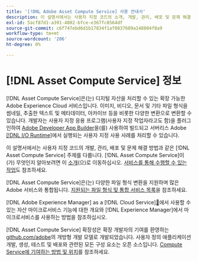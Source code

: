 ```yaml
---
title: '[!DNL Adobe Asset Compute Service] 사용 안내서'
description: 이 설명서에서는 사용자 지정 코드의 소개, 개발, 관리, 배포 및 문제 해결 방법과 같은  [!DNL Asset Compute Service] 가지 작업을 다룹니다.
exl-id: 5acf87d1-a391-4802-bfce-e367fc8564df
source-git-commit: c6f747ebd6d1b17834f1af0837609a148804f8a9
workflow-type: tm+mt
source-wordcount: '206'
ht-degree: 0%

---
```


# [!DNL Asset Compute Service] 정보

[!DNL Asset Compute Service]은(는) 디지털 자산을 처리할 수 있는 확장 가능한 Adobe Experience Cloud 서비스입니다. 이미지, 비디오, 문서 및 기타 파일 형식을 썸네일, 추출한 텍스트 및 메타데이터, 아카이브 등을 비롯한 다양한 변환으로 변환할 수 있습니다. 개발자는 사용자 지정 응용 프로그램(사용자 지정 작업자라고도 함)을 플러그인하여 [Adobe Developer App Builder](https://developer.adobe.com/app-builder/docs/overview)을(를) 사용하여 빌드되고 서버리스 Adobe [[!DNL I/O Runtime]](https://developer.adobe.com/runtime/)에서 실행되는 사용자 지정 사용 사례를 처리할 수 있습니다.

이 설명서에서는 사용자 지정 코드의 개발, 관리, 배포 및 문제 해결 방법과 같은 [!DNL Asset Compute Service] 주제를 다룹니다. [!DNL Asset Compute Service]이(가) 무엇인지 알아보려면 이 [소개](introduction.md)(으)로 이동하십시오. [서비스를 통해 수행할 수 있는 작업](introduction.md#possible-use-cases-benefits)도 참조하세요.

[!DNL Asset Compute Service]은(는) 다양한 파일 형식 변환을 지원하며 많은 Adobe 서비스와 통합됩니다. [지원되는 파일 형식 및 통합 서비스 목록](https://experienceleague.adobe.com/ko/docs/experience-manager-cloud-service/content/assets/file-format-support)을 참조하세요.

 [!DNL Adobe Experience Manager] as a [!DNL Cloud Service][&#128279;](https://experienceleague.adobe.com/ko/docs/experience-manager-cloud-service/content/assets/asset-microservices-overview)에서 사용할 수 있는 자산 마이크로서비스 기능에 대한 개요와 [!DNL Experience Manager]에서 마이크로서비스를 사용하는 방법을 참조하십시오.

[!DNL Asset Compute Service] 확장성은 확장 개발자의 기여를 환영하는 [github.com/adobe](https://github.com/adobe)의 개방형 개발 모델로 개발되었습니다. 사용자 정의 애플리케이션 개발, 생성, 테스트 및 배포와 관련된 모든 구성 요소는 오픈 소스입니다. [Compute Service에 기여하는 방법 및 위치](contribute-to-compute-service.md)를 참조하세요.

<!--
Possible to record the below info here in this landing page to centralize the miscellaneous info about Asset Compute Service?
 List of dependencies and requirements SDK, CLI, Devtools, etc.? Or may be a link to the prerequisites.
 Introduction video when Tech Marketing team shares one.
-->
